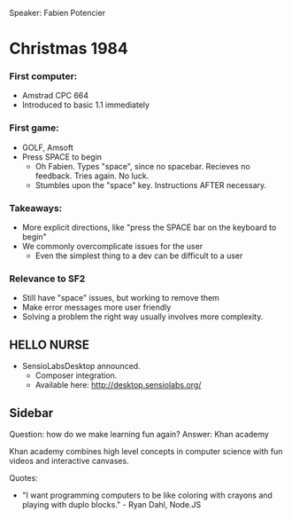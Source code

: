 Speaker: Fabien Potencier

# Christmas 1984

### First computer:
- Amstrad CPC 664
- Introduced to basic 1.1 immediately

### First game:
- GOLF, Amsoft
- Press SPACE to begin
  - Oh Fabien. Types "space", since no spacebar. Recieves no feedback. Tries again. No luck.
  - Stumbles upon the "space" key. Instructions AFTER necessary.

### Takeaways:
- More explicit directions, like "press the SPACE bar on the keyboard to begin"
- We commonly overcomplicate issues for the user
  - Even the simplest thing to a dev can be difficult to a user

### Relevance to SF2
- Still have "space" issues, but working to remove them
- Make error messages more user friendly
- Solving a problem the right way usually involves more complexity.

## HELLO NURSE
- SensioLabsDesktop announced.
  - Composer integration.
  - Available here: http://desktop.sensiolabs.org/

## Sidebar

Question: how do we make learning fun again?
Answer: Khan academy

Khan academy combines high level concepts in computer science with fun videos and interactive canvases.

Quotes:
- "I want programming computers to be like coloring with crayons and playing with duplo blocks." - Ryan Dahl, Node.JS